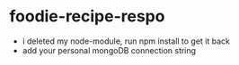 # foodie-recipe-respo
- i deleted my node-module, run npm install to get it back
- add your personal mongoDB connection string
